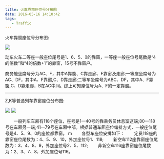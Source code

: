 ```yaml
---
title: 火车靠窗座位号分布图
date: 2016-05-16 14:10:42
tags:
   - Traffic
---
```


火车靠窗座位号分布图:

<img src="http://7xtwmz.com1.z0.glb.clouddn.com/traffic1.jpg">

<!--more-->

动车火车二等座一般座位尾号是1、6、5、0的靠窗，一等座一般座位号尾数是“4的倍数”和“4的倍数+1”的靠窗，15号不靠窗户。

商务舱坐席号分为AC、F，其中A靠窗、C靠走廊、F靠窗及走廊;一等座坐席号为AC、DF，其中A、F靠窗,C、D靠走廊;二等车坐席号为ABC、DF，其中A、F靠窗,C、D靠走廊，B在AC中间。综上可知座位号为A、F的一定靠窗。

---

Z,K等普通列车靠窗座位分布图:

<img src="http://7xtwmz.com1.z0.glb.clouddn.com/traffic2.jpg">

<img src="http://7xtwmz.com1.z0.glb.clouddn.com/traffic3.jpg">

　　一般列车车厢有118个座位，座号是1—40号的靠乘务员休息室这端;80—118号在车厢另一端;41—79号在车厢中部。根据普通车厢座位编排方式，一般座位尾号是4、5、9、0的座位都靠窗。
m
　　各型车座位安排如下：
　　定员118座的靠窗座位尾数为：4、5、9、10，外加座位号1、118;
　　新空车112座靠窗座位尾数为：3、4、8、9，外加座位号2、5、112;
　　非新空车116座靠窗座位尾数为：2、3、7、8，外加座位号116。
